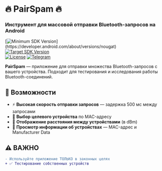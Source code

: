 # 🔥 PairSpam 🔥  
### Инструмент для массовой отправки Bluetooth-запросов на Android  

[![Minimum SDK Version](https://img.shields.io/badge/minSDK-24%20(Android%207.0)-brightgreen.svg)](https://developer.android.com/about/versions/nougat)  
[![Target SDK Version](https://img.shields.io/badge/targetSDK-35%20(Android%2015)-orange.svg)](https://developer.android.com/about/versions/15)  
[![License](https://img.shields.io/badge/license-MIT-blue.svg)](https://opensource.org/licenses/MIT)
[![Telegram](https://img.shields.io/badge/Join-Telegram%20Channel-0088cc)](https://t.me/devbyars3nb)

**PairSpam** — приложение для отправки множества Bluetooth-запросов с вашего устройства. Подходит для тестирования и исследования работы Bluetooth-соединений.  

## 🚀 Возможности  
- ⚡ **Высокая скорость отправки запросов** — задержка 500 мс между запросами  
- 🎯 **Выбор целевого устройства** по MAC-адресу  
- 📡 **Отображение расстояния между устройствами** (в dBm)  
- 📝 **Просмотр информации об устройствах** — MAC-адрес и Manufacturer Data  

## ⚠️ ВАЖНО  
```diff
- Используйте приложение ТОЛЬКО в законных целях
+ ✅ Тестирование собственных устройств
``` 
